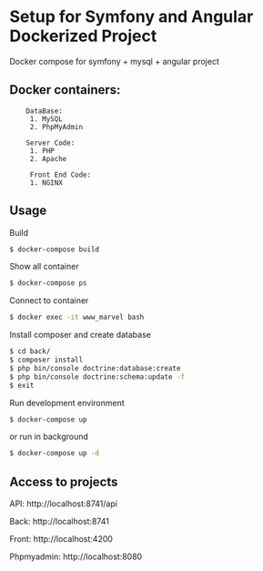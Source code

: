 # Setup for Symfony and Angular Dockerized Project
Docker compose for symfony + mysql + angular project

## Docker containers:

		DataBase:
		 1. MySQL
		 2. PhpMyAdmin
		
		Server Code:
		 1. PHP
		 2. Apache
	 
		 Front End Code:
		 1. NGINX


Usage
-----
Build
```bash
$ docker-compose build
```
Show all container
```bash
$ docker-compose ps
```
Connect to container
```bash
$ docker exec -it www_marvel bash
```
Install composer and create database
```bash
$ cd back/
$ composer install
$ php bin/console doctrine:database:create
$ php bin/console doctrine:schema:update -f
$ exit
```

Run development environment
```bash
$ docker-compose up
```
or run in background
```bash
$ docker-compose up -d
```


Access to projects
------------------
API: http://localhost:8741/api

Back: http://localhost:8741

Front: http://localhost:4200

Phpmyadmin: http://localhost:8080
